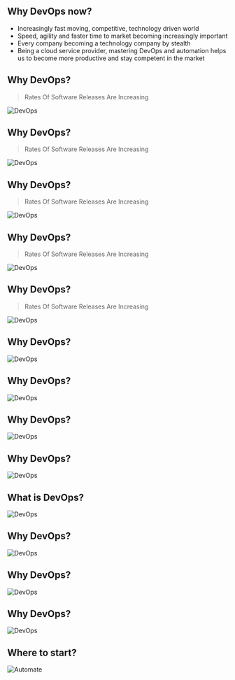 Why DevOps now?
---------------

- Increasingly fast moving, competitive, technology driven world
- Speed, agility and faster time to market becoming increasingly important
- Every company becoming a technology company by stealth
- Being a cloud service provider, mastering DevOps and automation helps us to become more productive and stay competent in the market



Why DevOps?
-----------

> Rates Of Software Releases Are Increasing

![DevOps](../images/cloud/devops/devops7.png)



Why DevOps?
-----------

> Rates Of Software Releases Are Increasing

![DevOps](../images/cloud/devops/devops11.png)



Why DevOps?
-----------

> Rates Of Software Releases Are Increasing

![DevOps](../images/cloud/devops/devops12.png)



Why DevOps?
-----------

> Rates Of Software Releases Are Increasing

![DevOps](../images/cloud/devops/devops13.png)



Why DevOps?
-----------

> Rates Of Software Releases Are Increasing

![DevOps](../images/cloud/devops/devops14.png)



Why DevOps? 
-----------

![DevOps](../images/cloud/devops/devops1.png)



Why DevOps? 
-----------

![DevOps](../images/cloud/devops/devops8.png)



Why DevOps? 
-----------

![DevOps](../images/cloud/devops/devops9.png)



Why DevOps? 
-----------

![DevOps](../images/cloud/devops/devops3.png)



What is DevOps? 
-----------

![DevOps](../images/cloud/devops/devops10.png)



Why DevOps? 
-----------

![DevOps](../images/cloud/devops/devops5.png)



Why DevOps? 
-----------

![DevOps](../images/cloud/devops/devops6.png)



Why DevOps? 
-----------

![DevOps](../images/cloud/devops/devops4.png)



Where to start?
---------------
![Automate](../images/cloud/azure/azure43.png)
